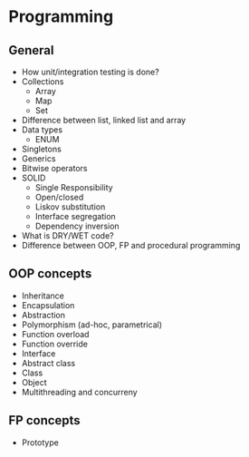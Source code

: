 # Programming

## General

* How unit/integration testing is done?
* Collections
  * Array
  * Map
  * Set
* Difference between list, linked list and array
* Data types
  * ENUM
* Singletons
* Generics
* Bitwise operators
* SOLID
  * Single Responsibility
  * Open/closed
  * Liskov substitution
  * Interface segregation
  * Dependency inversion
* What is DRY/WET code?
* Difference between OOP, FP and procedural programming

## OOP concepts

* Inheritance
* Encapsulation
* Abstraction
* Polymorphism (ad-hoc, parametrical)
* Function overload
* Function override
* Interface
* Abstract class
* Class
* Object
* Multithreading and concurreny

## FP concepts

* Prototype

